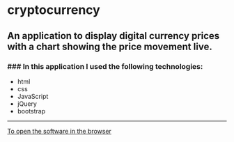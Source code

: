 ﻿# cryptocurrency

## An application to display digital currency prices with a chart showing the price movement live.

### ### In this application I used the following technologies:
- html
- css
- JavaScript
- jQuery
- bootstrap
--- 
[To open the software in the browser](https://baruch-kaminer.github.io/cryptocurrency/)
